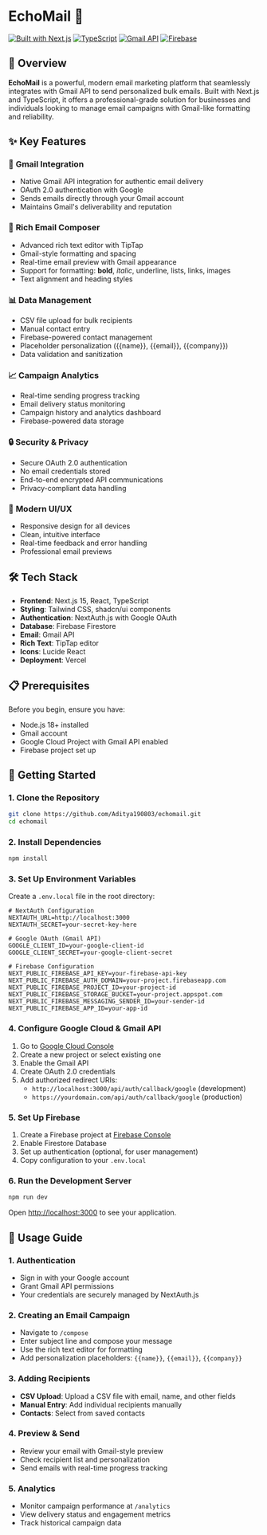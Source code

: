 # EchoMail 📧

[![Built with Next.js](https://img.shields.io/badge/Built%20with-Next.js-black?style=for-the-badge&logo=next.js)](https://nextjs.org/)
[![TypeScript](https://img.shields.io/badge/TypeScript-007ACC?style=for-the-badge&logo=typescript&logoColor=white)](https://www.typescriptlang.org/)
[![Gmail API](https://img.shields.io/badge/Gmail-API-red?style=for-the-badge&logo=gmail)](https://developers.google.com/gmail/api)
[![Firebase](https://img.shields.io/badge/Firebase-FFCA28?style=for-the-badge&logo=firebase&logoColor=black)](https://firebase.google.com/)

## 🚀 Overview

**EchoMail** is a powerful, modern email marketing platform that seamlessly integrates with Gmail API to send personalized bulk emails. Built with Next.js and TypeScript, it offers a professional-grade solution for businesses and individuals looking to manage email campaigns with Gmail-like formatting and reliability.

## ✨ Key Features

### 📨 **Gmail Integration**
- Native Gmail API integration for authentic email delivery
- OAuth 2.0 authentication with Google
- Sends emails directly through your Gmail account
- Maintains Gmail's deliverability and reputation

### 🎨 **Rich Email Composer**
- Advanced rich text editor with TipTap
- Gmail-style formatting and spacing
- Real-time email preview with Gmail appearance
- Support for formatting: **bold**, *italic*, underline, lists, links, images
- Text alignment and heading styles

### 📊 **Data Management**
- CSV file upload for bulk recipients
- Manual contact entry
- Firebase-powered contact management
- Placeholder personalization ({{name}}, {{email}}, {{company}})
- Data validation and sanitization

### 📈 **Campaign Analytics**
- Real-time sending progress tracking
- Email delivery status monitoring
- Campaign history and analytics dashboard
- Firebase-powered data storage

### 🔒 **Security & Privacy**
- Secure OAuth 2.0 authentication
- No email credentials stored
- End-to-end encrypted API communications
- Privacy-compliant data handling

### 📱 **Modern UI/UX**
- Responsive design for all devices
- Clean, intuitive interface
- Real-time feedback and error handling
- Professional email previews

## 🛠️ Tech Stack

- **Frontend**: Next.js 15, React, TypeScript
- **Styling**: Tailwind CSS, shadcn/ui components
- **Authentication**: NextAuth.js with Google OAuth
- **Database**: Firebase Firestore
- **Email**: Gmail API
- **Rich Text**: TipTap editor
- **Icons**: Lucide React
- **Deployment**: Vercel

## 📋 Prerequisites

Before you begin, ensure you have:

- Node.js 18+ installed
- Gmail account
- Google Cloud Project with Gmail API enabled
- Firebase project set up

## 🚀 Getting Started

### 1. Clone the Repository
```bash
git clone https://github.com/Aditya190803/echomail.git
cd echomail
```

### 2. Install Dependencies
```bash
npm install
```

### 3. Set Up Environment Variables

Create a `.env.local` file in the root directory:

```env
# NextAuth Configuration
NEXTAUTH_URL=http://localhost:3000
NEXTAUTH_SECRET=your-secret-key-here

# Google OAuth (Gmail API)
GOOGLE_CLIENT_ID=your-google-client-id
GOOGLE_CLIENT_SECRET=your-google-client-secret

# Firebase Configuration
NEXT_PUBLIC_FIREBASE_API_KEY=your-firebase-api-key
NEXT_PUBLIC_FIREBASE_AUTH_DOMAIN=your-project.firebaseapp.com
NEXT_PUBLIC_FIREBASE_PROJECT_ID=your-project-id
NEXT_PUBLIC_FIREBASE_STORAGE_BUCKET=your-project.appspot.com
NEXT_PUBLIC_FIREBASE_MESSAGING_SENDER_ID=your-sender-id
NEXT_PUBLIC_FIREBASE_APP_ID=your-app-id
```

### 4. Configure Google Cloud & Gmail API

1. Go to [Google Cloud Console](https://console.cloud.google.com/)
2. Create a new project or select existing one
3. Enable the Gmail API
4. Create OAuth 2.0 credentials
5. Add authorized redirect URIs:
   - `http://localhost:3000/api/auth/callback/google` (development)
   - `https://yourdomain.com/api/auth/callback/google` (production)

### 5. Set Up Firebase

1. Create a Firebase project at [Firebase Console](https://console.firebase.google.com/)
2. Enable Firestore Database
3. Set up authentication (optional, for user management)
4. Copy configuration to your `.env.local`

### 6. Run the Development Server

```bash
npm run dev
```

Open [http://localhost:3000](http://localhost:3000) to see your application.

## 📖 Usage Guide

### 1. **Authentication**
- Sign in with your Google account
- Grant Gmail API permissions
- Your credentials are securely managed by NextAuth.js

### 2. **Creating an Email Campaign**
- Navigate to `/compose`
- Enter subject line and compose your message
- Use the rich text editor for formatting
- Add personalization placeholders: `{{name}}`, `{{email}}`, `{{company}}`

### 3. **Adding Recipients**
- **CSV Upload**: Upload a CSV file with email, name, and other fields
- **Manual Entry**: Add individual recipients manually
- **Contacts**: Select from saved contacts

### 4. **Preview & Send**
- Review your email with Gmail-style preview
- Check recipient list and personalization
- Send emails with real-time progress tracking

### 5. **Analytics**
- Monitor campaign performance at `/analytics`
- View delivery status and engagement metrics
- Track historical campaign data
